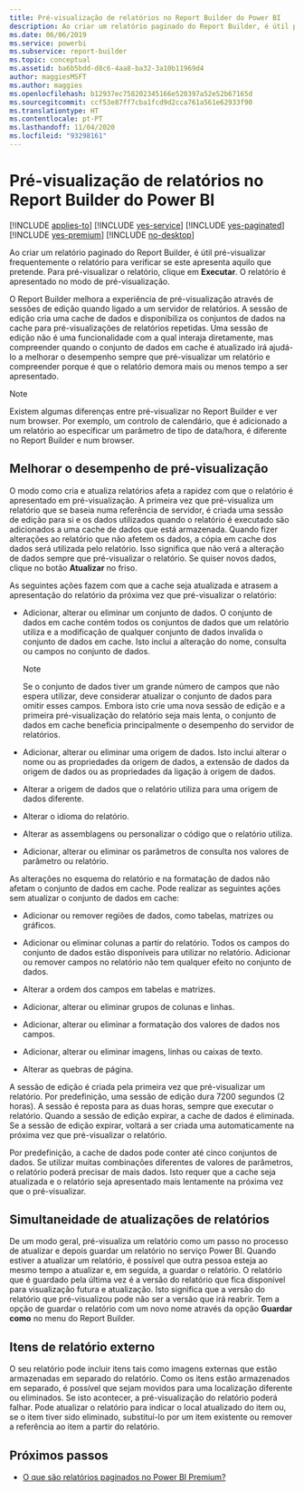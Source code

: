 ```yaml
---
title: Pré-visualização de relatórios no Report Builder do Power BI
description: Ao criar um relatório paginado do Report Builder, é útil pré-visualizar frequentemente o relatório para verificar se este apresenta aquilo que pretende.
ms.date: 06/06/2019
ms.service: powerbi
ms.subservice: report-builder
ms.topic: conceptual
ms.assetid: ba6b5bdd-d8c6-4aa8-ba32-3a10b11969d4
author: maggiesMSFT
ms.author: maggies
ms.openlocfilehash: b12937ec758202345166e520397a52e52b67165d
ms.sourcegitcommit: ccf53e87ff7cba1fcd9d2cca761a561e62933f90
ms.translationtype: HT
ms.contentlocale: pt-PT
ms.lasthandoff: 11/04/2020
ms.locfileid: "93298161"
---
```

# <a name="previewing-reports-in-power-bi-report-builder"></a>Pré-visualização de relatórios no Report Builder do Power BI

[!INCLUDE [applies-to](../includes/applies-to.md)] [!INCLUDE [yes-service](../includes/yes-service.md)] [!INCLUDE [yes-paginated](../includes/yes-paginated.md)] [!INCLUDE [yes-premium](../includes/yes-premium.md)] [!INCLUDE [no-desktop](../includes/no-desktop.md)] 

Ao criar um relatório paginado do Report Builder, é útil pré-visualizar frequentemente o relatório para verificar se este apresenta aquilo que pretende. Para pré-visualizar o relatório, clique em **Executar**. O relatório é apresentado no modo de pré-visualização.  
  
 O Report Builder melhora a experiência de pré-visualização através de sessões de edição quando ligado a um servidor de relatórios. A sessão de edição cria uma cache de dados e disponibiliza os conjuntos de dados na cache para pré-visualizações de relatórios repetidas. Uma sessão de edição não é uma funcionalidade com a qual interaja diretamente, mas compreender quando o conjunto de dados em cache é atualizado irá ajudá-lo a melhorar o desempenho sempre que pré-visualizar um relatório e compreender porque é que o relatório demora mais ou menos tempo a ser apresentado.  

  
> [!NOTE]  
> Existem algumas diferenças entre pré-visualizar no Report Builder e ver num browser. Por exemplo, um controlo de calendário, que é adicionado a um relatório ao especificar um parâmetro de tipo de data/hora, é diferente no Report Builder e num browser. 
  
## <a name="improving-preview-performance"></a>Melhorar o desempenho de pré-visualização  
 O modo como cria e atualiza relatórios afeta a rapidez com que o relatório é apresentado em pré-visualização. A primeira vez que pré-visualiza um relatório que se baseia numa referência de servidor, é criada uma sessão de edição para si e os dados utilizados quando o relatório é executado são adicionados a uma cache de dados que está armazenada. Quando fizer alterações ao relatório que não afetem os dados, a cópia em cache dos dados será utilizada pelo relatório. Isso significa que não verá a alteração de dados sempre que pré-visualizar o relatório. Se quiser novos dados, clique no botão **Atualizar** no friso.  
  
 As seguintes ações fazem com que a cache seja atualizada e atrasem a apresentação do relatório da próxima vez que pré-visualizar o relatório:  
  
-   Adicionar, alterar ou eliminar um conjunto de dados. O conjunto de dados em cache contém todos os conjuntos de dados que um relatório utiliza e a modificação de qualquer conjunto de dados invalida o conjunto de dados em cache. Isto inclui a alteração do nome, consulta ou campos no conjunto de dados.  
  
    > [!NOTE]  
    >  Se o conjunto de dados tiver um grande número de campos que não espera utilizar, deve considerar atualizar o conjunto de dados para omitir esses campos. Embora isto crie uma nova sessão de edição e a primeira pré-visualização do relatório seja mais lenta, o conjunto de dados em cache beneficia principalmente o desempenho do servidor de relatórios.  
  
-   Adicionar, alterar ou eliminar uma origem de dados. Isto inclui alterar o nome ou as propriedades da origem de dados, a extensão de dados da origem de dados ou as propriedades da ligação à origem de dados.  
  
-   Alterar a origem de dados que o relatório utiliza para uma origem de dados diferente.  
  
-   Alterar o idioma do relatório.  
  
-   Alterar as assemblagens ou personalizar o código que o relatório utiliza.  
  
-   Adicionar, alterar ou eliminar os parâmetros de consulta nos valores de parâmetro ou relatório.  
  
 As alterações no esquema do relatório e na formatação de dados não afetam o conjunto de dados em cache. Pode realizar as seguintes ações sem atualizar o conjunto de dados em cache:  
  
-   Adicionar ou remover regiões de dados, como tabelas, matrizes ou gráficos.  
  
-   Adicionar ou eliminar colunas a partir do relatório. Todos os campos do conjunto de dados estão disponíveis para utilizar no relatório. Adicionar ou remover campos no relatório não tem qualquer efeito no conjunto de dados.  
  
-   Alterar a ordem dos campos em tabelas e matrizes.  
  
-   Adicionar, alterar ou eliminar grupos de colunas e linhas.  
  
-   Adicionar, alterar ou eliminar a formatação dos valores de dados nos campos.  
  
-   Adicionar, alterar ou eliminar imagens, linhas ou caixas de texto.  
  
-   Alterar as quebras de página.  
  
A sessão de edição é criada pela primeira vez que pré-visualizar um relatório. Por predefinição, uma sessão de edição dura 7200 segundos (2 horas). A sessão é reposta para as duas horas, sempre que executar o relatório. Quando a sessão de edição expirar, a cache de dados é eliminada. Se a sessão de edição expirar, voltará a ser criada uma automaticamente na próxima vez que pré-visualizar o relatório.
  
Por predefinição, a cache de dados pode conter até cinco conjuntos de dados. Se utilizar muitas combinações diferentes de valores de parâmetros, o relatório poderá precisar de mais dados. Isto requer que a cache seja atualizada e o relatório seja apresentado mais lentamente na próxima vez que o pré-visualizar. 
  
## <a name="concurrency-of-report-updates"></a>Simultaneidade de atualizações de relatórios  
De um modo geral, pré-visualiza um relatório como um passo no processo de atualizar e depois guardar um relatório no serviço Power BI. Quando estiver a atualizar um relatório, é possível que outra pessoa esteja ao mesmo tempo a atualizar e, em seguida, a guardar o relatório. O relatório que é guardado pela última vez é a versão do relatório que fica disponível para visualização futura e atualização. Isto significa que a versão do relatório que pré-visualizou pode não ser a versão que irá reabrir. Tem a opção de guardar o relatório com um novo nome através da opção **Guardar como** no menu do Report Builder.  
  
## <a name="external-report-items"></a>Itens de relatório externo  
 O seu relatório pode incluir itens tais como imagens externas que estão armazenadas em separado do relatório. Como os itens estão armazenados em separado, é possível que sejam movidos para uma localização diferente ou eliminados. Se isto acontecer, a pré-visualização do relatório poderá falhar. Pode atualizar o relatório para indicar o local atualizado do item ou, se o item tiver sido eliminado, substituí-lo por um item existente ou remover a referência ao item a partir do relatório.  
  
## <a name="next-steps"></a>Próximos passos

- [O que são relatórios paginados no Power BI Premium?](paginated-reports-report-builder-power-bi.md)
  
